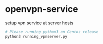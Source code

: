 # openvpn-service
setup vpn service at server hosts

```python
# Please running python3 on Centos release
python3 running_vpnserver.py
```